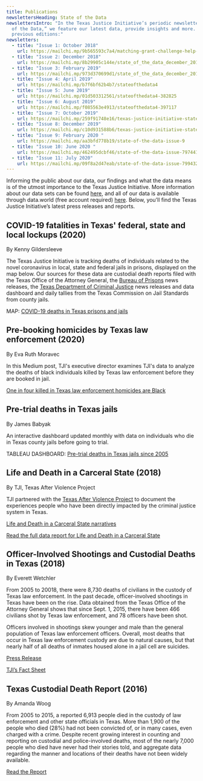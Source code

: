 ```yaml
---
title: Publications
newslettersHeading: State of the Data
newslettersIntro: "In the Texas Justice Initiative’s periodic newsletter, “State
  of the Data,” we feature our latest data, provide insights and more. Read
  previous editions:"
newsletters:
  - title: "Issue 1: October 2018"
    url: https://mailchi.mp/9b565593c7a4/matching-grant-challenge-help-us-soar-221081
  - title: "Issue 2: December 2018"
    url: https://mailchi.mp/8b29905c144e/state_of_the_data_december_2018
  - title: "Issue 3: February 2019"
    url: https://mailchi.mp/973d370699d1/state_of_the_data_december_2018-316421
  - title: "Issue 4: April 2019"
    url: https://mailchi.mp/b7f6bf62b4b7/stateofthedata4
  - title: "Issue 5: June 2019"
    url: https://mailchi.mp/01d503312561/stateofthedata4-382825
  - title: "Issue 6: August 2019"
    url: https://mailchi.mp/f085563e4913/stateofthedata4-397117
  - title: "Issue 7: October 2019"
    url: https://mailchi.mp/259f91748e16/texas-justice-initiative-state-of-the-data-issue-7
  - title: "Issue 8: December 2019"
    url: https://mailchi.mp/c10d931588b6/texas-justice-initiative-state-of-the-data-issue-480045
  - title: "Issue 9: February 2020 "
    url: https://mailchi.mp/aa3bfd778b19/state-of-the-data-issue-9
  - title: "Issue 10: June 2020 "
    url: https://mailchi.mp/462495dcbf46/state-of-the-data-issue-7974410
  - title: "Issue 11: July 2020"
    url: https://mailchi.mp/09f8a2d47eab/state-of-the-data-issue-7994326
---
```

Informing the public about our data, our findings and what the data means is of the utmost importance to the Texas Justice Initiative. More information about our data sets can be found [here](https://texasjusticeinitiative.org/about-the-data/), and all of our data is available through data.world (free account required) <a href="https://data.world/tji" target="_blank" rel="noopener noreferrer">here</a>. Below, you’ll find the Texas Justice Initiative’s latest press releases and reports.

## COVID-19 fatalities in Texas' federal, state and local lockups (2020) 

By Kenny Gildersleeve

The Texas Justice Initiative is tracking deaths of individuals related to the novel coronavirus in local, state and federal jails in prisons, displayed on the map below. Our sources for these data are custodial death reports filed with the Texas Office of the Attorney General, the [Bureau of Prisons](https://www.bop.gov/resources/press_releases.jsp) news releases, the [Texas Department of Criminal Justice](https://www.tdcj.texas.gov/covid-19/index2.html) news releases and data dashboard and daily tallies from the Texas Commission on Jail Standards from county jails.

MAP: [COVID-19 deaths in Texas prisons and jails](https://texasjusticeinitiative.org/publications/covid-deaths-in-texas)

## Pre-booking homicides by Texas law enforcement (2020)

By Eva Ruth Moravec 

In this Medium post, TJI's executive director  examines TJI's data to analyze the deaths of black individuals killed by Texas law enforcement before they are booked in jail.

[One in four killed in Texas law enforcement homicides are Black](https://medium.com/@eva.ruth/one-in-four-killed-in-texas-law-enforcement-homicides-are-black-aade3ef8449a)

## Pre-trial deaths in Texas jails

By James Babyak

An interactive dashboard updated monthly with data on individuals who die in Texas county jails before going to trial. 

TABLEAU DASHBOARD: [Pre-trial deaths in Texas jails since 2005](https://texasjusticeinitiative.org/publications/pre-conviction-deaths-in-texas-jails/)

## Life and Death in a Carceral State (2018)

By TJI, Texas After Violence Project

TJI partnered with the <a href="https://texasafterviolence.org/" target="_blank" rel="noopener noreferrer">Texas After Violence Project</a> to document the experiences people who have been directly impacted by the criminal justice system in Texas. 

<a href="http://texasafterviolence.org/wp-content/uploads/2018/02/TAVP_TJI_Booklet.pdf" target="_blank" rel="noopener noreferrer">Life and Death in a Carceral State narratives</a>

<a href="https://drive.google.com/file/d/167qxHtgRhuCCcg2-VoYBMJ0buatf6krF/view" target="_blank" rel="noopener noreferrer">Read the full data report for Life and Death in a Carceral State</a>

## Officer-Involved Shootings and Custodial Deaths in Texas (2018)

By Everett Wetchler

From 2005 to 20018, there were 8,730 deaths of civilians in the custody of Texas law enforcement. In the past decade, officer-involved shootings in Texas have been on the rise. Data obtained from the Texas Office of the Attorney General shows that since Sept. 1, 2015, there have been 466 civilians shot by Texas law enforcement, and 78 officers have been shot.

Officers involved in shootings skew younger and male than the general population of Texas law enforcement officers. Overall, most deaths that occur in Texas law enforcement custody are due to natural causes, but that nearly half of all deaths of inmates housed alone in a jail cell are suicides.

<a href="https://drive.google.com/a/texasjusticeinitiative.org/file/d/1LhrFlyAT8SV5rRF3YzY08mMMzgKQqwua/view?usp=sharing" target="_blank" rel="noopener noreferrer">Press Release</a>

<a href="https://drive.google.com/a/texasjusticeinitiative.org/file/d/1d2UBGXA_5YSv6TdcTZLrGe2X3zUBU3QR/view?usp=sharing" target="_blank" rel="noopener noreferrer">TJI’s Fact Sheet</a>

## Texas Custodial Death Report (2016)

By Amanda Woog

From 2005 to 2015, a reported 6,913 people died in the custody of law enforcement and other state officials in Texas. More than 1,900 of the people who died (28%) had not been convicted of, or in many cases, even charged with a crime. Despite recent growing interest in counting and reporting on custodial and police-involved deaths, most of the nearly 7,000 people who died have never had their stories told, and aggregate data regarding the manner and locations of their deaths have not been widely available.

<a href="https://drive.google.com/open?id=1VlqnOokJ-Ta6u61mXpB5ES8JoP_RK7Yq" target="_blank" rel="noopener noreferrer">Read the Report</a>